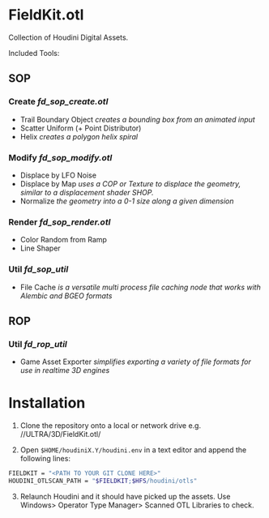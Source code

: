 FieldKit.otl
============

Collection of Houdini Digital Assets.

Included Tools:

## SOP

### Create _fd_sop_create.otl_

* Trail Boundary Object _creates a bounding box from an animated input_
* Scatter Uniform (+ Point Distributor)
* Helix _creates a polygon helix spiral_

### Modify _fd_sop_modify.otl_

* Displace by LFO Noise
* Displace by Map _uses a COP or Texture to displace the geometry, similar to a displacement shader SHOP._
* Normalize _the geometry into a 0-1 size along a given dimension_


### Render _fd_sop_render.otl_

* Color Random from Ramp
* Line Shaper


### Util _fd_sop_util_

* File Cache _is a versatile multi process file caching node that works with Alembic and BGEO formats_


## ROP

### Util _fd_rop_util_

* Game Asset Exporter _simplifies exporting a variety of file formats for use in realtime 3D engines_



# Installation

1. Clone the repository onto a local or network drive e.g. //ULTRA/3D/FieldKit.otl/

2. Open ```$HOME/houdiniX.Y/houdini.env``` in a text editor and append the following lines:
```Bash
FIELDKIT = "<PATH TO YOUR GIT CLONE HERE>"
HOUDINI_OTLSCAN_PATH = "$FIELDKIT;$HFS/houdini/otls"
```

3. Relaunch Houdini and it should have picked up the assets. Use Windows> Operator Type Manager> Scanned OTL Libraries to check.